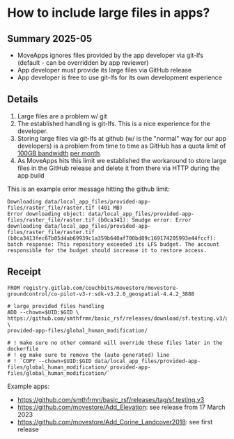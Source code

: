# How to include large files in apps?

## Summary 2025-05

- MoveApps ignores files provided by the app developer via git-lfs (default - can be overridden by app reviewer)
- App developer must provide its large files via GitHub release
- App developer is free to use git-lfs for its own development experience

## Details

1. Large files are a problem w/ git
1. The established handling is git-lfs. This is a nice experience for the developer.
1. Storing large files via git-lfs at github (w/ is the "normal" way for our app developers) is a problem from time to time as GitHub has a quota limit of [100GB bandwidth](https://docs.github.com/en/billing/managing-billing-for-your-products/managing-billing-for-git-large-file-storage/about-billing-for-git-large-file-storage#included-bandwidth-and-storage-per-month) [per month](https://docs.github.com/en/repositories/working-with-files/managing-large-files/about-storage-and-bandwidth-usage).
1. As MoveApps hits this limit we established the workaround to store large files in the GitHub release and delete it from there via HTTP during the app build

This is an example error message hitting the github limit:

```
Downloading data/local_app_files/provided-app-files/raster_file/raster.tif (401 MB)
Error downloading object: data/local_app_files/provided-app-files/raster_file/raster.tif (b0ca341): Smudge error: Error downloading data/local_app_files/provided-app-files/raster_file/raster.tif (b0ca3413fec67b05d4ab69939c1a359b640af700bd89c169174205993e44fccf): batch response: This repository exceeded its LFS budget. The account responsible for the budget should increase it to restore access.
```

## Receipt

```
FROM registry.gitlab.com/couchbits/movestore/movestore-groundcontrol/co-pilot-v3-r:sdk-v3.2.0_geospatial-4.4.2_3888

# large provided files handling
ADD --chown=$UID:$GID \
https://github.com/smthfrmn/basic_rsf/releases/download/sf.testing.v3/global_human_modification.tif \
provided-app-files/global_human_modification/

# ! make sure no other command will override these files later in the dockerfile
# ! eg make sure to remove the (auto generated) line 
# ! `COPY --chown=$UID:$GID data/local_app_files/provided-app-files/global_human_modification/ provided-app-files/global_human_modification/`
```

Example apps:

- https://github.com/smthfrmn/basic_rsf/releases/tag/sf.testing.v3
- https://github.com/movestore/Add_Elevation: see release from 17 March 2023
- https://github.com/movestore/Add_Corine_Landcover2018: see first release
